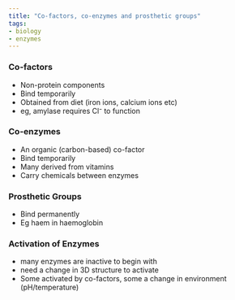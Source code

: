 ```yaml
---
title: "Co-factors, co-enzymes and prosthetic groups"
tags:
- biology
- enzymes
---
```


### Co-factors

- Non-protein components
- Bind temporarily
- Obtained from diet (iron ions, calcium ions etc)
- eg, amylase requires Cl⁻ to function

### Co-enzymes

- An organic (carbon-based) co-factor
- Bind temporarily
- Many derived from vitamins
- Carry chemicals between enzymes

### Prosthetic Groups

- Bind permanently
- Eg haem in haemoglobin


### Activation of Enzymes

- many enzymes are inactive to begin with
- need a change in 3D structure to activate
- Some activated by co-factors, some a change in environment (pH/temperature)


‎‎